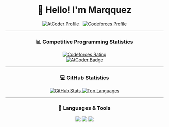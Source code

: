 <h1 align="center">👋 Hello! I'm Marqquez</h1>

<div align="center">
<a href="https://atcoder.jp/users/Marqquez">
  <img src="https://img.shields.io/badge/AtCoder-Marqquez-blue?style=for-the-badge&logo=atcoder" alt="AtCoder Profile"/>
</a>
&nbsp;
<a href="https://codeforces.com/profile/Marqquez">
  <img src="https://img.shields.io/badge/Codeforces-Marqquez-orange?style=for-the-badge&logo=codeforces" alt="Codeforces Profile"/>
</a>
</div>

---

<h3 align="center">📊 Competitive Programming Statistics</h3>

<div align="center">
  
<!-- Codeforces Rating Chart -->
<a href="https://codeforces.com/profile/Marqquez">
  <img src="https://cf.leed.at?id=Marqquez" alt="Codeforces Rating" />
</a>

<!-- AtCoder Badge -->
<br>
<a href="https://atcoder.jp/users/Marqquez">
  <img src="https://atcoder-badges.now.sh/api/atcoder?name=Marqquez" alt="AtCoder Badge"/>
</a>

</div>

---

<h3 align="center">💻 GitHub Statistics</h3>

<div align="center">

<a href="https://github.com/Marqquez">
  <img src="https://github-readme-stats.vercel.app/api?username=Marqquez&show_icons=true&theme=tokyonight" alt="GitHub Stats" />
</a>

<a href="https://github.com/Marqquez">
  <img src="https://github-readme-stats.vercel.app/api/top-langs/?username=Marqquez&layout=compact&theme=tokyonight" alt="Top Languages" />
</a>

</div>

---

<h3 align="center">🚀 Languages & Tools</h3>

<div align="center">
  
<img src="https://img.shields.io/badge/C++-00599C?style=for-the-badge&logo=c%2B%2B&logoColor=white" />
<img src="https://img.shields.io/badge/Python-3776AB?style=for-the-badge&logo=python&logoColor=white" />
<img src="https://img.shields.io/badge/JavaScript-F7DF1E?style=for-the-badge&logo=javascript&logoColor=black" />

</div>
